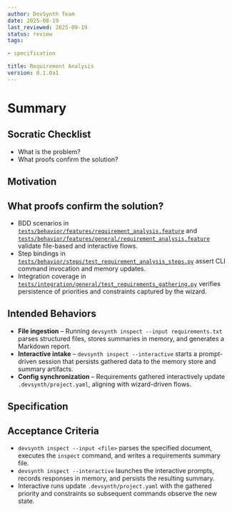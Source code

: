 ```yaml
---
author: DevSynth Team
date: 2025-08-19
last_reviewed: 2025-09-19
status: review
tags:

- specification

title: Requirement Analysis
version: 0.1.0a1
---
```


<!--
Required metadata fields:
- author: document author
- date: creation date
- last_reviewed: last review date
- status: draft | review | published
- tags: search keywords
- title: short descriptive name
- version: specification version
-->

# Summary

## Socratic Checklist
- What is the problem?
- What proofs confirm the solution?

## Motivation

## What proofs confirm the solution?

- BDD scenarios in [`tests/behavior/features/requirement_analysis.feature`](../../tests/behavior/features/requirement_analysis.feature) and [`tests/behavior/features/general/requirement_analysis.feature`](../../tests/behavior/features/general/requirement_analysis.feature) validate file-based and interactive flows.
- Step bindings in [`tests/behavior/steps/test_requirement_analysis_steps.py`](../../tests/behavior/steps/test_requirement_analysis_steps.py) assert CLI command invocation and memory updates.
- Integration coverage in [`tests/integration/general/test_requirements_gathering.py`](../../tests/integration/general/test_requirements_gathering.py) verifies persistence of priorities and constraints captured by the wizard.

## Intended Behaviors

- **File ingestion** – Running `devsynth inspect --input requirements.txt` parses structured files, stores summaries in memory, and generates a Markdown report.
- **Interactive intake** – `devsynth inspect --interactive` starts a prompt-driven session that persists gathered data to the memory store and summary artifacts.
- **Config synchronization** – Requirements gathered interactively update `.devsynth/project.yaml`, aligning with wizard-driven flows.


## Specification

## Acceptance Criteria

- `devsynth inspect --input <file>` parses the specified document, executes the `inspect` command, and writes a requirements summary file.
- `devsynth inspect --interactive` launches the interactive prompts, records responses in memory, and persists the resulting summary.
- Interactive runs update `.devsynth/project.yaml` with the gathered priority and constraints so subsequent commands observe the new state.

